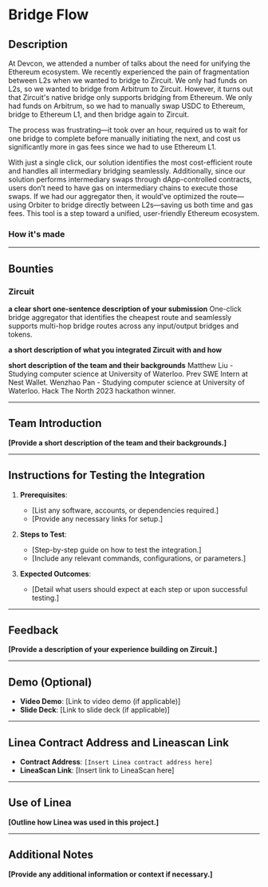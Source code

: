 # Bridge Flow

## Description
At Devcon, we attended a number of talks about the need for unifying the Ethereum ecosystem. We recently experienced the pain of fragmentation between L2s when we wanted to bridge to Zircuit. We only had funds on L2s, so we wanted to bridge from Arbitrum to Zircuit. However, it turns out that Zircuit's native bridge only supports bridging from Ethereum. We only had funds on Arbitrum, so we had to manually swap USDC to Ethereum, bridge to Ethereum L1, and then bridge again to Zircuit.

The process was frustrating—it took over an hour, required us to wait for one bridge to complete before manually initiating the next, and cost us significantly more in gas fees since we had to use Ethereum L1.

With just a single click, our solution identifies the most cost-efficient route and handles all intermediary bridging seamlessly. Additionally, since our solution performs intermediary swaps through dApp-controlled contracts, users don’t need to have gas on intermediary chains to execute those swaps. If we had our aggregator then, it would’ve optimized the route—using Orbiter to bridge directly between L2s—saving us both time and gas fees. This tool is a step toward a unified, user-friendly Ethereum ecosystem.

### How it's made

---

## Bounties

### Zircuit
**a clear short one-sentence description of your submission**
One-click bridge aggregator that identifies the cheapest route and seamlessly supports multi-hop bridge routes across any input/output bridges and tokens.

**a short description of what you integrated Zircuit with and how**

**short description of the team and their backgrounds**
Matthew Liu - Studying computer science at University of Waterloo. Prev SWE Intern at Nest Wallet.
Wenzhao Pan - Studying computer science at University of Waterloo. Hack The North 2023 hackathon winner. 

---

## Team Introduction
**[Provide a short description of the team and their backgrounds.]**

---

## Instructions for Testing the Integration
1. **Prerequisites**:
   - [List any software, accounts, or dependencies required.]
   - [Provide any necessary links for setup.]

2. **Steps to Test**:
   - [Step-by-step guide on how to test the integration.]
   - [Include any relevant commands, configurations, or parameters.]

3. **Expected Outcomes**:
   - [Detail what users should expect at each step or upon successful testing.]

---

## Feedback
**[Provide a description of your experience building on Zircuit.]**

---

## Demo (Optional)
- **Video Demo**: [Link to video demo (if applicable)]
- **Slide Deck**: [Link to slide deck (if applicable)]

---

## Linea Contract Address and Lineascan Link
- **Contract Address**: `[Insert Linea contract address here]`
- **LineaScan Link**: [Insert link to LineaScan here]

---

## Use of Linea
**[Outline how Linea was used in this project.]**

---

## Additional Notes
**[Provide any additional information or context if necessary.]**
